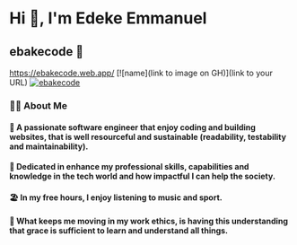 # Hi 👋, I'm Edeke Emmanuel
## ebakecode 🤝
https://ebakecode.web.app/
[![name](link to image on GH)](link to your URL)
[![ebakecode](https://img.shields.io/badge/ebakecode-white?style=for-the-badge&logo=ebakecode&logoColor=red)](https://ebakecode.web.app/)

### 🧑‍💻 About Me
#### 🧑 A passionate software engineer that enjoy coding and building websites, that is well resourceful and sustainable (readability, testability and maintainability).
#### 🎯 Dedicated in enhance my professional skills, capabilities and knowledge in the tech world and how impactful I can help the society.
#### 🏖️ In my free hours, I enjoy listening to music and sport.
#### 🧗 What keeps me moving in my work ethics, is having this understanding that grace is sufficient to learn and understand all things.



<!--
**edekeemmanuel/edekeemmanuel** is a ✨ _special_ ✨ repository because its `README.md` (this file) appears on your GitHub profile.

Here are some ideas to get you started:

- 🔭 I’m currently working on ...
- 🌱 I’m currently learning ...
- 👯 I’m looking to collaborate on ...
- 🤔 I’m looking for help with ...
- 💬 Ask me about ...
- 📫 How to reach me: ...
- 😄 Pronouns: ...
- ⚡ Fun fact: ...
-->

